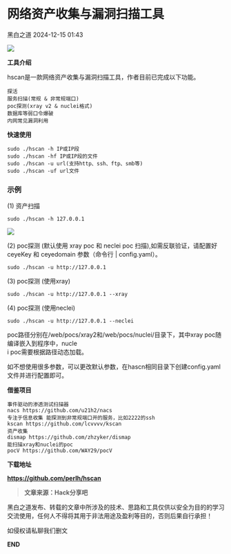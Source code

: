 #  网络资产收集与漏洞扫描工具   
 黑白之道   2024-12-15 01:43  
  
![](https://mmbiz.qpic.cn/mmbiz_gif/3xxicXNlTXLicwgPqvK8QgwnCr09iaSllrsXJLMkThiaHibEntZKkJiaicEd4ibWQxyn3gtAWbyGqtHVb0qqsHFC9jW3oQ/640?wx_fmt=gif "")  
  
  
**工具介绍**  
  
hscan是一款网络资产收集与漏洞扫描工具，作者目前已完成以下功能。  
```
探活
服务扫描(常规 & 非常规端口)
poc探测(xray v2 & nuclei格式)
数据库等弱口令爆破
内网常见漏洞利用
```  
  
  
**快速使用**  
```
sudo ./hscan -h IP或IP段 
sudo ./hscan -hf IP或IP段的文件 
sudo ./hscan -u url(支持http、ssh、ftp、smb等) 
sudo ./hscan -uf url文件
```  
  
###   
### 示例  
  
(1) 资产扫描  
```
sudo ./hscan -h 127.0.0.1
```  
  
![](https://mmbiz.qpic.cn/sz_mmbiz_png/79gZQNibQ6udVYiaHU7xL0ANYvJo7xwScwaSlRSFUtdNWMjjmSTMCfHYGZecYAs7ibRvjg4v4iaMEh23QGicrNriaekw/640?wx_fmt=other&from=appmsg&tp=webp&wxfrom=5&wx_lazy=1&wx_co=1 "")  
  
  
(2) poc探测 (默认使用 xray poc 和 neclei poc 扫描),如需反联验证，请配置好 ceyeKey 和 ceyedomain 参数（命令行 | config.yaml）。  
```
sudo ./hscan -u http://127.0.0.1
```  
  
  
(3) poc探测 (使用xray)  
```
sudo ./hscan -u http://127.0.0.1 --xray
```  
  
  
(4) poc探测 (使用neclei)  
```
sudo ./hscan -u http://127.0.0.1 --neclei
```  
  
poc路径分别在/web/pocs/xray2和/web/pocs/nuclei/目录下，其中xray poc随编译嵌入到程序中，nucle  
i poc需要根据路径动态加载。  
  
如不想使用很多参数，可以更改默认参数，在hascn相同目录下创建config.yaml文件并进行配置即可。  
  
  
**借鉴项目**  
```
事件驱动的渗透测试扫描器
nacs https://github.com/u21h2/nacs
专注于信息收集 能探测到非常规端口开的服务，比如2222的ssh
kscan https://github.com/lcvvvv/kscan
资产收集
dismap https://github.com/zhzyker/dismap
能扫描xray和nuclei的poc
pocV https://github.com/WAY29/pocV
```  
  
  
**下载地址**  
  
**https://github.com/perlh/hscan**  
  
> **文章来源：Hack分享吧**  
  
  
  
黑白之道发布、转载的文章中所涉及的技术、思路和工具仅供以安全为目的的学习交流使用，任何人不得将其用于非法用途及盈利等目的，否则后果自行承担！  
  
如侵权请私聊我们删文  
  
  
**END**  
  
  
